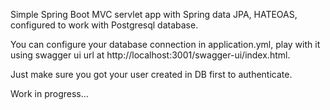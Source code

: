 Simple Spring Boot MVC servlet app with Spring data JPA, HATEOAS, configured to work with Postgresql database.

You can configure your database connection in application.yml, play with it using swagger ui url at http://localhost:3001/swagger-ui/index.html.

Just make sure you got your user created in DB first to authenticate.

Work in progress...
